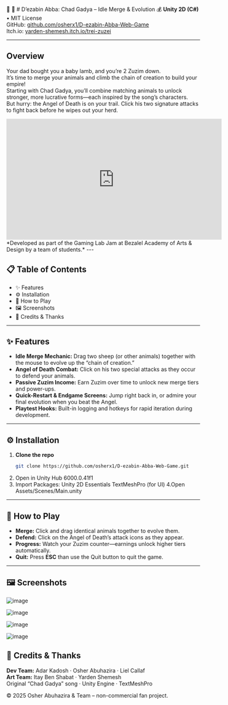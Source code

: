 🐐 🐑 # D’ezabin Abba: Chad Gadya – Idle Merge & Evolution 💰 
**Unity 2D (C#)** • MIT License  
GitHub: [github.com/osherx1/D-ezabin-Abba-Web-Game](https://github.com/osherx1/D-ezabin-Abba-Web-Game)  
Itch.io: [yarden-shemesh.itch.io/trei-zuzei](https://yarden-shemesh.itch.io/trei-zuzei)

---

## Overview  
Your dad bought you a baby lamb, and you’re 2 Zuzim down.  
It’s time to merge your animals and climb the chain of creation to build your empire!  
Starting with Chad Gadya, you’ll combine matching animals to unlock stronger,
more lucrative forms—each inspired by the song’s characters.  
But hurry: the Angel of Death is on your trail. Click his two signature attacks to fight back before he wipes out your herd.
<iframe
  width="560" height="315"
  src="https://www.youtube.com/embed/x6Dd_AJ6f5w"
  frameborder="0"
  allow="accelerometer; autoplay; clipboard-write; encrypted-media; gyroscope; picture-in-picture"
  allowfullscreen>
</iframe>
*Developed as part of the Gaming Lab Jam at Bezalel Academy of Arts & Design by a team of students.*
---

## 📋 Table of Contents  
- ✨ Features  
- ⚙️ Installation  
- 🚀 How to Play  
- 🖼️ Screenshots  
- 📝 Credits & Thanks  

---

## ✨ Features  
- **Idle Merge Mechanic:** Drag two sheep (or other animals) together with the mouse to evolve up the “chain of creation.”  
- **Angel of Death Combat:** Click on his two special attacks as they occur to defend your animals.  
- **Passive Zuzim Income:** Earn Zuzim over time to unlock new merge tiers and power-ups.  
- **Quick-Restart & Endgame Screens:** Jump right back in, or admire your final evolution when you beat the Angel.  
- **Playtest Hooks:** Built-in logging and hotkeys for rapid iteration during development.  

---

## ⚙️ Installation  
1. **Clone the repo**  
   ```bash
   git clone https://github.com/osherx1/D-ezabin-Abba-Web-Game.git
2. Open in Unity Hub 6000.0.41f1
3. Import Packages:
Unity 2D Essentials
TextMeshPro (for UI)
4.Open Assets/Scenes/Main.unity

---

## 🚀 How to Play  
- **Merge:** Click and drag identical animals together to evolve them.  
- **Defend:** Click on the Angel of Death’s attack icons as they appear.  
- **Progress:** Watch your Zuzim counter—earnings unlock higher tiers automatically.  
- **Quit:** Press **ESC** than use the Quit button to quit the game.

---

## 🖼️ Screenshots  
![image](https://github.com/user-attachments/assets/6e88e604-8fe6-45bd-b6ff-10de91b4f1af)

![image](https://github.com/user-attachments/assets/297265d1-a627-41de-bcad-3f36388348a2)

![image](https://github.com/user-attachments/assets/ecd0a64d-0c3e-408b-8c29-c089d949a9bd)

![image](https://github.com/user-attachments/assets/2cd957d3-c17c-4c6b-ba40-2f7390732e57)


## 📝 Credits & Thanks  
**Dev Team:** Adar Kadosh · Osher Abuhazira · Liel Callaf  
**Art Team:** Itay Ben Shabat · Yarden Shemesh  
Original “Chad Gadya” song · Unity Engine · TextMeshPro

© 2025 Osher Abuhazira & Team – non-commercial fan project.


